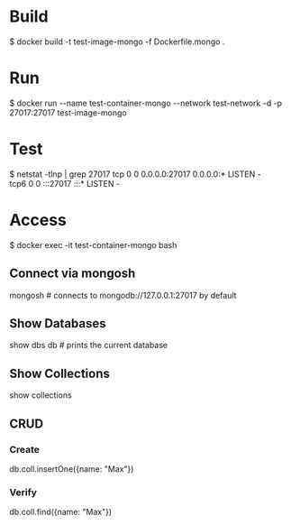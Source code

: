 # Build
$ docker build -t test-image-mongo -f Dockerfile.mongo .

# Run
$ docker run --name test-container-mongo --network test-network -d -p 27017:27017 test-image-mongo

# Test
$ netstat -tlnp | grep 27017
tcp        0      0 0.0.0.0:27017           0.0.0.0:*               LISTEN      -                   
tcp6       0      0 :::27017                :::*                    LISTEN      -  

# Access
$ docker exec -it test-container-mongo bash

## Connect via mongosh
mongosh # connects to mongodb://127.0.0.1:27017 by default

## Show Databases
show dbs
db # prints the current database

## Show Collections
show collections

## CRUD
### Create
db.coll.insertOne({name: "Max"})

### Verify
db.coll.find({name: "Max"})